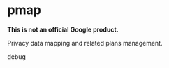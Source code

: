 # pmap

**This is not an official Google product.**

Privacy data mapping and related plans management.

debug
